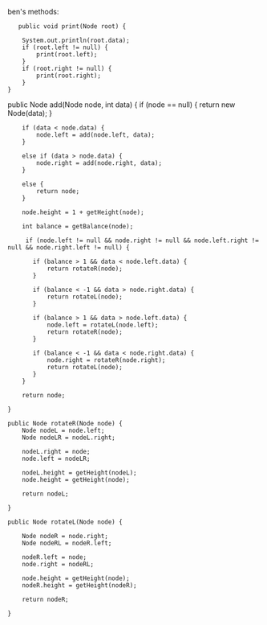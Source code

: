   
   ben's methods:
   
       public void print(Node root) {

        System.out.println(root.data);
        if (root.left != null) {
            print(root.left);
        }
        if (root.right != null) {
            print(root.right);
        }
    }
   
   public Node add(Node node, int data) {
        if (node == null) {
            return new Node(data);
        }

        if (data < node.data) {
            node.left = add(node.left, data);
        }

        else if (data > node.data) {
            node.right = add(node.right, data);
        }

        else {
            return node;
        }

        node.height = 1 + getHeight(node);

        int balance = getBalance(node);
        
         if (node.left != null && node.right != null && node.left.right != null && node.right.left != null) {

           if (balance > 1 && data < node.left.data) {
               return rotateR(node);
           }

           if (balance < -1 && data > node.right.data) {
               return rotateL(node);
           }

           if (balance > 1 && data > node.left.data) {
               node.left = rotateL(node.left);
               return rotateR(node);
           }

           if (balance < -1 && data < node.right.data) {
               node.right = rotateR(node.right);
               return rotateL(node);
           }
        }
        
        return node;
        
    }

    public Node rotateR(Node node) {
        Node nodeL = node.left;
        Node nodeLR = nodeL.right;
        
        nodeL.right = node;
        node.left = nodeLR;
        
        nodeL.height = getHeight(nodeL);
        node.height = getHeight(node);
        
        return nodeL;

    }

    public Node rotateL(Node node) {
        
        Node nodeR = node.right;
        Node nodeRL = nodeR.left;
        
        nodeR.left = node;
        node.right = nodeRL;
        
        node.height = getHeight(node);
        nodeR.height = getHeight(nodeR);
        
        return nodeR;

    }
